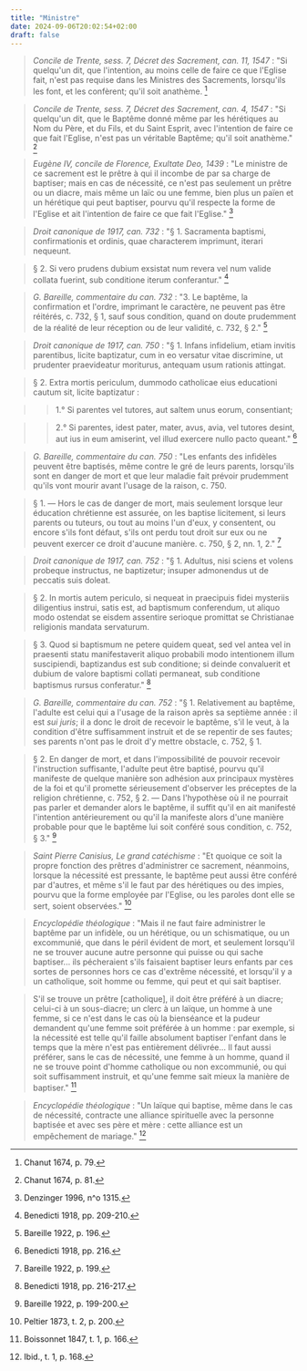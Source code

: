 ```yaml
---
title: "Ministre"
date: 2024-09-06T20:02:54+02:00
draft: false
---
```



> *Concile de Trente, sess. 7, Décret des Sacrement, can. 11, 1547* : "Si quelqu'un dit, que l'intention, au moins celle de faire ce que l'Eglise fait, n'est pas requise dans les Ministres des Sacrements, lorsqu'ils les font, et les confèrent; qu'il soit anathème. [^1]

[^1]: Chanut 1674, p. 79.

> *Concile de Trente, sess. 7, Décret des Sacrement, can. 4, 1547* : "Si quelqu'un dit, que le Baptême donné même par les hérétiques au Nom du Père, et du Fils, et du Saint Esprit, avec l'intention de faire ce que fait l'Eglise, n'est pas un véritable Baptême; qu'il soit anathème." [^2]

[^2]: Chanut 1674, p. 81.

> *Eugène IV, concile de Florence, Exultate Deo, 1439* : "Le ministre de ce sacrement est le prêtre à qui il incombe de par sa charge de baptiser; mais en cas de nécessité, ce n'est pas seulement un prêtre ou un diacre, mais même un laïc ou une femme, bien plus un païen et un hérétique qui peut baptiser, pourvu qu'il respecte la forme de l'Eglise et ait l'intention de faire ce que fait l'Eglise." [^3]

[^3]: Denzinger 1996, n^o 1315.

> *Droit canonique de 1917, can. 732* : "§ 1. Sacramenta baptismi, confirmationis et ordinis, quae characterem imprimunt, iterari nequeunt.

> § 2. Si vero prudens dubium exsistat num revera vel num valide collata fuerint, sub conditione iterum conferantur." [^4]

[^4]: Benedicti 1918, pp. 209-210.

> *G. Bareille, commentaire du can. 732* : "3. Le baptême, la confirmation et l'ordre, imprimant le caractère, ne peuvent pas être réitérés, c. 732, § 1, sauf sous condition, quand on doute prudemment de la réalité de leur réception ou de leur validité, c. 732, § 2." [^5]

[^5]: Bareille 1922, p. 196.

> *Droit canonique de 1917, can. 750* : "§ 1. Infans infidelium, etiam invitis parentibus, licite baptizatur, cum in eo versatur vitae discrimine, ut prudenter praevideatur moriturus, antequam usum rationis attingat. 

> § 2. Extra mortis periculum, dummodo catholicae eius educationi cautum sit, licite baptizatur : 

>> 1.° Si parentes vel tutores, aut saltem unus eorum, consentiant; 

>> 2.° Si parentes, idest pater, mater, avus, avia, vel tutores desint, aut ius in eum amiserint, vel illud exercere nullo pacto queant." [^6]

[^6]: Benedicti 1918, pp. 216.

> *G. Bareille, commentaire du can. 750* : "Les enfants des infidèles peuvent être baptisés, même contre le gré de leurs parents, lorsqu'ils sont en danger de mort et que leur maladie fait prévoir prudemment qu'ils vont mourir avant l'usage de la raison, c. 750. 

> § 1. — Hors le cas de danger de mort, mais seulement lorsque leur éducation chrétienne est assurée, on les baptise licitement, si leurs parents ou tuteurs, ou tout au moins l'un d'eux, y consentent, ou encore s'ils font défaut, s'ils ont perdu tout droit sur eux ou ne peuvent exercer ce droit d'aucune manière. c. 750, § 2, nn. 1, 2." [^7]

[^7]: Bareille 1922, p. 199.

> *Droit canonique de 1917, can. 752* : "§ 1. Adultus, nisi sciens et volens probeque instructus, ne baptizetur; insuper admonendus ut de peccatis suis doleat. 

> § 2. In mortis autem periculo, si nequeat in praecipuis fidei mysteriis diligentius instrui, satis est, ad baptismum conferendum, ut aliquo modo ostendat se eisdem assentire serioque promittat se Christianae religionis mandata servaturum. 

> § 3. Quod si baptismum ne petere quidem queat, sed vel antea vel in praesenti statu manifestaverit aliquo probabili modo intentionem illum suscipiendi, baptizandus est sub conditione; si deinde convaluerit et dubium de valore baptismi collati permaneat, sub conditione baptismus rursus conferatur." [^8]

[^8]: Benedicti 1918, pp. 216-217.

> *G. Bareille, commentaire du can. 752* : "§ 1. Relativement au baptême, l'adulte est celui qui a l'usage de la raison après sa septième année : il est *sui juris*; il a donc le droit de recevoir le baptême, s'il le veut, à la condition d'être suffisamment instruit et de se repentir de ses fautes; ses parents n'ont pas le droit d'y mettre obstacle, c. 752, § 1.

> § 2. En danger de mort, et dans l'impossibilité de pouvoir recevoir l'instruction suffisante, l'adulte peut être baptisé, pourvu qu'il manifeste de quelque manière son adhésion aux principaux mystères de la foi et qu'il promette sérieusement d'observer les préceptes de la religion chrétienne, c. 752, § 2. — Dans l'hypothèse où il ne pourrait pas parler et demander alors le baptême, il suffit qu'il en ait manifesté l'intention antérieurement ou qu'il la manifeste alors d'une manière probable pour que le baptême lui soit conféré sous condition, c. 752, § 3." [^9]

[^9]: Bareille 1922, p. 199-200.

> *Saint Pierre Canisius, Le grand catéchisme* : "Et quoique ce soit la propre fonction des prêtres d'administrer ce sacrement, néanmoins, lorsque la nécessité est pressante, le baptême peut aussi être conféré par d'autres, et même s'il le faut par des hérétiques ou des impies, pourvu que la forme employée par l'Eglise, ou les paroles dont elle se sert, soient observées." [^10]

[^10]: Peltier 1873, t. 2, p. 200.











> *Encyclopédie théologique* : "Mais il ne faut faire administrer le baptême par un infidèle, ou un hérétique, ou un schismatique, ou un excommunié, que dans le péril évident de mort, et seulement lorsqu'il ne se trouver aucune autre personne qui puisse ou qui sache baptiser... ils pécheraient s'ils faisaient baptiser leurs enfants par ces sortes de personnes hors ce cas d'extrême nécessité, et lorsqu'il y a un catholique, soit homme ou femme, qui peut et qui sait baptiser.

> S'il se trouve un prêtre [catholique], il doit être préféré à un diacre; celui-ci à un sous-diacre; un clerc à un laïque, un homme à une femme, si ce n'est dans le cas où la bienséance et la pudeur demandent qu'une femme soit préférée à un homme : par exemple, si la nécessité est telle qu'il faille absolument baptiser l'enfant dans le temps que la mère n'est pas entièrement délivrée... Il faut aussi préférer, sans le cas de nécessité, une femme à un homme, quand il ne se trouve point d'homme catholique ou non excommunié, ou qui soit suffisamment instruit, et qu'une femme sait mieux la manière de baptiser." [^11]

[^11]: Boissonnet 1847, t. 1, p. 166.

> *Encyclopédie théologique* : "Un laïque qui baptise, même dans le cas de nécessité, contracte une alliance spirituelle avec la personne baptisée et avec ses père et mère : cette alliance est un empêchement de mariage." [^12]

[^12]: Ibid., t. 1, p. 168.
